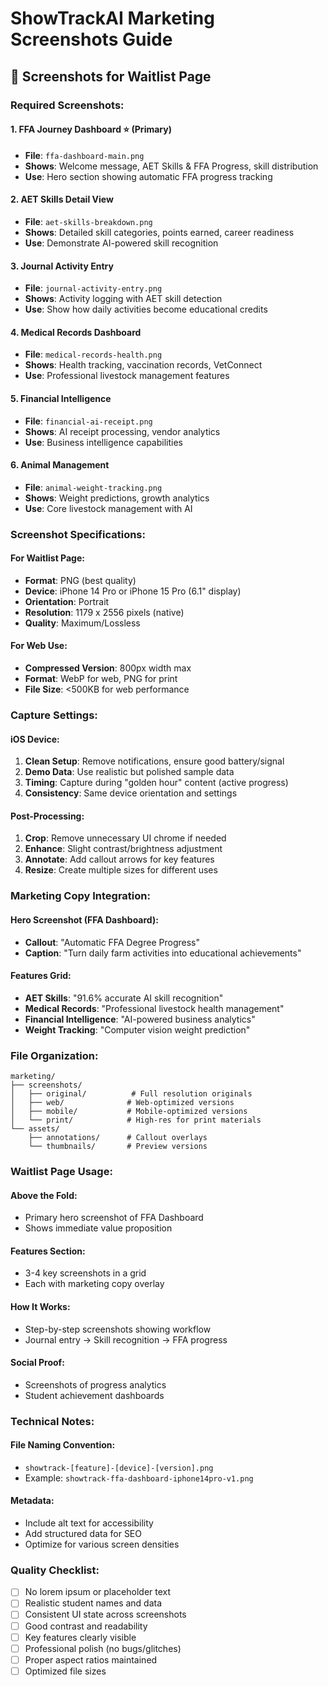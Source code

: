 # ShowTrackAI Marketing Screenshots Guide

## 📸 Screenshots for Waitlist Page

### **Required Screenshots:**

#### **1. FFA Journey Dashboard** ⭐ (Primary)
- **File**: `ffa-dashboard-main.png`
- **Shows**: Welcome message, AET Skills & FFA Progress, skill distribution
- **Use**: Hero section showing automatic FFA progress tracking

#### **2. AET Skills Detail View** 
- **File**: `aet-skills-breakdown.png`
- **Shows**: Detailed skill categories, points earned, career readiness
- **Use**: Demonstrate AI-powered skill recognition

#### **3. Journal Activity Entry**
- **File**: `journal-activity-entry.png`
- **Shows**: Activity logging with AET skill detection
- **Use**: Show how daily activities become educational credits

#### **4. Medical Records Dashboard**
- **File**: `medical-records-health.png`
- **Shows**: Health tracking, vaccination records, VetConnect
- **Use**: Professional livestock management features

#### **5. Financial Intelligence**
- **File**: `financial-ai-receipt.png`
- **Shows**: AI receipt processing, vendor analytics
- **Use**: Business intelligence capabilities

#### **6. Animal Management**
- **File**: `animal-weight-tracking.png`
- **Shows**: Weight predictions, growth analytics
- **Use**: Core livestock management with AI

### **Screenshot Specifications:**

#### **For Waitlist Page:**
- **Format**: PNG (best quality)
- **Device**: iPhone 14 Pro or iPhone 15 Pro (6.1" display)
- **Orientation**: Portrait
- **Resolution**: 1179 x 2556 pixels (native)
- **Quality**: Maximum/Lossless

#### **For Web Use:**
- **Compressed Version**: 800px width max
- **Format**: WebP for web, PNG for print
- **File Size**: <500KB for web performance

### **Capture Settings:**

#### **iOS Device:**
1. **Clean Setup**: Remove notifications, ensure good battery/signal
2. **Demo Data**: Use realistic but polished sample data
3. **Timing**: Capture during "golden hour" content (active progress)
4. **Consistency**: Same device orientation and settings

#### **Post-Processing:**
1. **Crop**: Remove unnecessary UI chrome if needed
2. **Enhance**: Slight contrast/brightness adjustment
3. **Annotate**: Add callout arrows for key features
4. **Resize**: Create multiple sizes for different uses

### **Marketing Copy Integration:**

#### **Hero Screenshot (FFA Dashboard):**
- **Callout**: "Automatic FFA Degree Progress"
- **Caption**: "Turn daily farm activities into educational achievements"

#### **Features Grid:**
- **AET Skills**: "91.6% accurate AI skill recognition"
- **Medical Records**: "Professional livestock health management"
- **Financial Intelligence**: "AI-powered business analytics"
- **Weight Tracking**: "Computer vision weight prediction"

### **File Organization:**
```
marketing/
├── screenshots/
│   ├── original/          # Full resolution originals
│   ├── web/              # Web-optimized versions
│   ├── mobile/           # Mobile-optimized versions
│   └── print/            # High-res for print materials
└── assets/
    ├── annotations/      # Callout overlays
    └── thumbnails/       # Preview versions
```

### **Waitlist Page Usage:**

#### **Above the Fold:**
- Primary hero screenshot of FFA Dashboard
- Shows immediate value proposition

#### **Features Section:**
- 3-4 key screenshots in a grid
- Each with marketing copy overlay

#### **How It Works:**
- Step-by-step screenshots showing workflow
- Journal entry → Skill recognition → FFA progress

#### **Social Proof:**
- Screenshots of progress analytics
- Student achievement dashboards

### **Technical Notes:**

#### **File Naming Convention:**
- `showtrack-[feature]-[device]-[version].png`
- Example: `showtrack-ffa-dashboard-iphone14pro-v1.png`

#### **Metadata:**
- Include alt text for accessibility
- Add structured data for SEO
- Optimize for various screen densities

### **Quality Checklist:**
- [ ] No lorem ipsum or placeholder text
- [ ] Realistic student names and data
- [ ] Consistent UI state across screenshots
- [ ] Good contrast and readability
- [ ] Key features clearly visible
- [ ] Professional polish (no bugs/glitches)
- [ ] Proper aspect ratios maintained
- [ ] Optimized file sizes